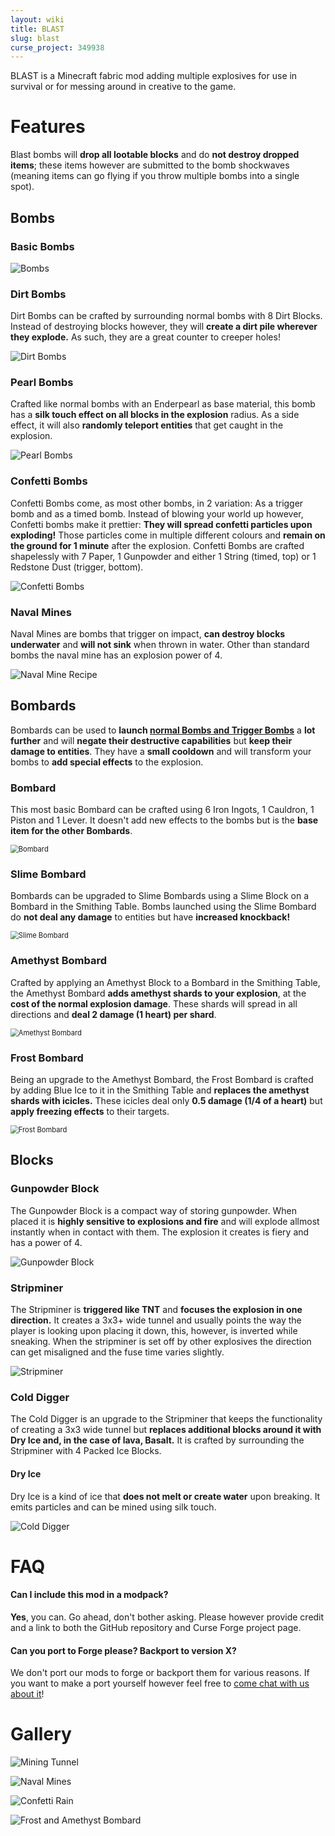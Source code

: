 ```yaml
---
layout: wiki
title: BLAST
slug: blast
curse_project: 349938
---
```


BLAST is a Minecraft fabric mod adding multiple explosives for use in survival or for messing around in creative to the game.

# Features

Blast bombs will **drop all lootable blocks** and do **not destroy dropped items**; these items however are submitted to the bomb shockwaves (meaning items can go flying if you throw multiple bombs into a single spot).

## Bombs

### Basic Bombs

![Bombs](blast/Grid.png)

### Dirt Bombs

Dirt Bombs can be crafted by surrounding normal bombs with 8 Dirt Blocks. Instead of destroying blocks however, they will **create a dirt pile wherever they explode.** As such, they are a great counter to creeper holes!

![Dirt Bombs](blast/DirtBombs.png)

### Pearl Bombs

Crafted like normal bombs with an Enderpearl as base material, this bomb has a **silk touch effect on all blocks in the explosion** radius. As a side effect, it will also **randomly teleport entities** that get caught in the explosion.

![Pearl Bombs](blast/PearlBombs.png)

### Confetti Bombs

Confetti Bombs come, as most other bombs, in 2 variation: As a trigger bomb and as a timed bomb. Instead of blowing your world up however, Confetti bombs make it prettier: **They will spread confetti particles upon exploding!** Those particles come in multiple different colours and **remain on the ground for 1 minute** after the explosion. Confetti Bombs are crafted shapelessly with 7 Paper, 1 Gunpowder and either 1 String (timed, top) or 1 Redstone Dust (trigger, bottom).

![Confetti Bombs](blast/ConfettiBombs.png)

### Naval Mines

Naval Mines are bombs that trigger on impact, **can destroy blocks underwater** and **will not sink** when thrown in water. Other than standard bombs the naval mine has an explosion power of 4.

![Naval Mine Recipe](blast/NavalMineRecipe.png)

## Bombards

Bombards can be used to **launch [normal Bombs and Trigger Bombs](#basic-bombs)** a **lot further** and will **negate their destructive capabilities** but **keep their damage to entities**. They have a **small cooldown** and will transform your bombs to **add special effects** to the explosion.

### Bombard

This most basic Bombard can be crafted using 6 Iron Ingots, 1 Cauldron, 1 Piston and 1 Lever. It doesn't add new effects to the bombs but is the **base item for the other Bombards**.

<img src="blast/Bombard.png" alt="Bombard" style="zoom:80%;" />

### Slime Bombard

Bombards can be upgraded to Slime Bombards using a Slime Block on a Bombard in the Smithing Table. Bombs launched using the Slime Bombard do **not deal any damage** to entities but have **increased knockback!**

<img src="blast/SlimeBombard.png" alt="Slime Bombard" style="zoom:80%;" />

### Amethyst Bombard

Crafted by applying an Amethyst Block to a Bombard in the Smithing Table, the Amethyst Bombard **adds amethyst shards to your explosion**, at the **cost of the normal explosion damage**. These shards will spread in all directions and **deal 2 damage (1 heart) per shard**.

<img src="blast/AmethystBombard.png" alt="Amethyst Bombard" style="zoom:80%;" />

### Frost Bombard

Being an upgrade to the Amethyst Bombard, the Frost Bombard is crafted by adding Blue Ice to it in the Smithing Table and **replaces the amethyst shards with icicles.** These icicles deal only **0.5 damage (1/4 of a heart)** but **apply freezing effects** to their targets.

<img src="blast/FrostBombard.png" alt="Frost Bombard" style="zoom:80%;" />

## Blocks

### Gunpowder Block

The Gunpowder Block is a compact way of storing gunpowder. When placed it is **highly sensitive to explosions and fire** and will explode allmost instantly when in contact with them. The explosion it creates is fiery and has a power of 4.

![Gunpowder Block](blast/GunpowderBlock.png)

### Stripminer

The Stripminer is **triggered like TNT** and **focuses the explosion in one direction.** It creates a 3x3+ wide tunnel and usually points the way the player is looking upon placing it down, this, however, is inverted while sneaking. When the stripminer is set off by other explosives the direction can get misaligned and the fuse time varies slightly.

![Stripminer](blast/Stripminer.png)

### Cold Digger

The Cold Digger is an upgrade to the Stripminer that keeps the functionality of creating a 3x3 wide tunnel but **replaces additional blocks around it with Dry Ice and, in the case of lava, Basalt.** It is crafted by surrounding the Stripminer with 4 Packed Ice Blocks.

#### Dry Ice

Dry Ice is a kind of ice that **does not melt or create water** upon breaking. It emits particles and can be mined using silk touch. 

![Cold Digger](blast/ColdDigger.png)

# FAQ
#### Can I include this mod in a modpack?

**Yes**, you can. Go ahead, don't bother asking. Please  however provide credit and a link to both the GitHub repository and  Curse Forge project page.

#### Can you port to Forge please? Backport to version X?

We don't port our mods to forge or backport them for various reasons. If you want to make a port yourself however feel free to [come chat with us about it](https://ladysnake.glitch.me)!



# Gallery

![Mining Tunnel](blast/MiningTunnel.png)

![Naval Mines](blast/NavalMines.png)

![Confetti Rain](blast/ConfettiRain.png)

![Frost and Amethyst Bombard](blast/FrostandAmethyst.png)

